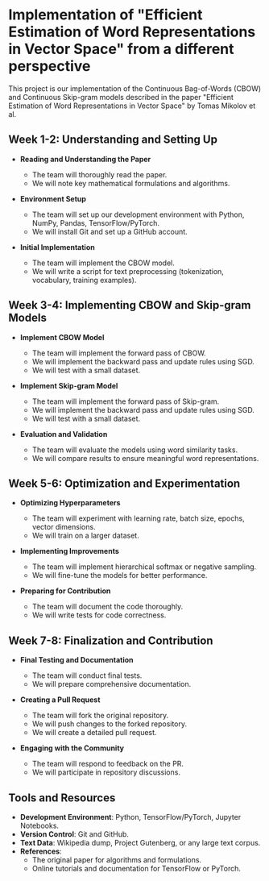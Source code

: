 # Implementation of "Efficient Estimation of Word Representations in Vector Space" from a different perspective

This project is our implementation of the Continuous Bag-of-Words (CBOW) and Continuous Skip-gram models described in the paper "Efficient Estimation of Word Representations in Vector Space" by Tomas Mikolov et al.


## Week 1-2: Understanding and Setting Up

- **Reading and Understanding the Paper**
  - The team will thoroughly read the paper.
  - We will note key mathematical formulations and algorithms.

- **Environment Setup**
  - The team will set up our development environment with Python, NumPy, Pandas, TensorFlow/PyTorch.
  - We will install Git and set up a GitHub account.

- **Initial Implementation**
  - The team will implement the CBOW model.
  - We will write a script for text preprocessing (tokenization, vocabulary, training examples).

## Week 3-4: Implementing CBOW and Skip-gram Models

- **Implement CBOW Model**
  - The team will implement the forward pass of CBOW.
  - We will implement the backward pass and update rules using SGD.
  - We will test with a small dataset.

- **Implement Skip-gram Model**
  - The team will implement the forward pass of Skip-gram.
  - We will implement the backward pass and update rules using SGD.
  - We will test with a small dataset.

- **Evaluation and Validation**
  - The team will evaluate the models using word similarity tasks.
  - We will compare results to ensure meaningful word representations.

## Week 5-6: Optimization and Experimentation

- **Optimizing Hyperparameters**
  - The team will experiment with learning rate, batch size, epochs, vector dimensions.
  - We will train on a larger dataset.

- **Implementing Improvements**
  - The team will implement hierarchical softmax or negative sampling.
  - We will fine-tune the models for better performance.

- **Preparing for Contribution**
  - The team will document the code thoroughly.
  - We will write tests for code correctness.

## Week 7-8: Finalization and Contribution

- **Final Testing and Documentation**
  - The team will conduct final tests.
  - We will prepare comprehensive documentation.

- **Creating a Pull Request**
  - The team will fork the original repository.
  - We will push changes to the forked repository.
  - We will create a detailed pull request.

- **Engaging with the Community**
  - The team will respond to feedback on the PR.
  - We will participate in repository discussions.

## Tools and Resources

- **Development Environment**: Python, TensorFlow/PyTorch, Jupyter Notebooks.
- **Version Control**: Git and GitHub.
- **Text Data**: Wikipedia dump, Project Gutenberg, or any large text corpus.
- **References**:
  - The original paper for algorithms and formulations.
  - Online tutorials and documentation for TensorFlow or PyTorch.

